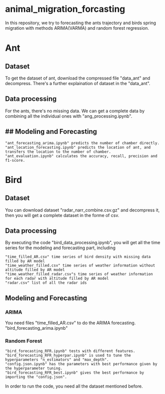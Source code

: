 # animal_migration_forcasting
In this repository, we try to forecasting the ants trajectory and birds spring migration with methods ARIMA(VARMA) and random forest regression.

# Ant

## Dataset
To get the dataset of ant, download the compressed file "data_ant" and decompress. There's a further explaination of dataset in the "data_ant".

## Data processing

For the ants, there's no missing data. We can get a complete data by combining all the individual ones with "ang_processing.ipynb".

## ## Modeling and Forecasting

	"ant_forecasting_arima.ipynb" predicts the number of chamber directly.
	"ant_location_forecasting.ipynb" predicts the location of ant, and transfers the location to the number of chamber.
	"ant_evaluation.ipynb" calculates the accuracy, recall, precision and f1-score.


# Bird
## Dataset
You can download dataset "radar_narr_combine.csv.gz" and decompress it, then you will get a complete dataset in the forme of csv.

## Data processing
By executing the code "bird_data_processing.ipynb", you will get all the time series for the modeling and forecasting part, including 
	
	"time_filled_AR.csv" time series of bird density with missing data filled by AR model
	"time_weather_filled.csv" time series of weather information without altitude filled by AR model
	"time_weather_filled_radar.csv"s time series of weather information for each radar with altitude filled by AR model
	"radar.csv" list of all the radar ids

## Modeling and Forecasting
### ARIMA
You need files "time_filled_AR.csv" to do the ARIMA forecasting. "bird_forecasting_arima.ipynb"

### Random Forest
	"bird_forecasting_RFR.ipynb" tests with different features.
	"bird_forecasting_RFR_hyperpar.ipynb" is used to tune the hyperparameters "n_estimators" and "max_depth".
	"config.json.ipynb" has the parameters with best performance given by the hyperparameter tuning.
	"bird_forecasting_RFR_best.ipynb" gives the best performance by importing the "config.json".
In order to run the code, you need all the dataset mentioned before.
